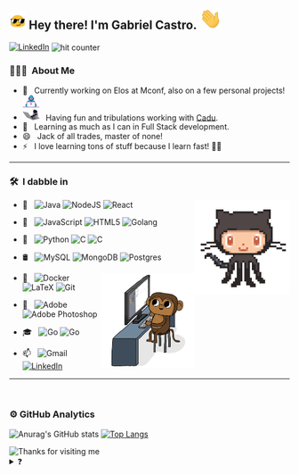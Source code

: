 <h2><img src="https://raw.githubusercontent.com/GabrielCastroSilva/GabrielCastroSilva/main/images/cool.gif?raw=true" width="30px"> Hey there! I'm Gabriel Castro. <img src="https://raw.githubusercontent.com/GabrielCastroSilva/GabrielCastroSilva/main/images/wave.gif?raw=true" width="40px"></h2>

[![LinkedIn](https://img.shields.io/badge/-LinkedIn-black?style=flat&logo=Linkedin&logoColor=white)](https://www.linkedin.com/in/gabriel-castro-silva-a6b76a208/)
<img src="https://profile-counter.glitch.me/GabrielCastroSilva/count.svg" alt="hit counter" align="center">

<h3> 👨🏻‍💻 &nbsp;About Me </h3>

- 💼 &nbsp; Currently working on Elos at Mconf, also on a few personal projects!<img src="https://raw.githubusercontent.com/GabrielCastroSilva/GabrielCastroSilva/main/images/programmer.gif?raw=true" width="30px">
- <img src="https://raw.githubusercontent.com/GabrielCastroSilva/GabrielCastroSilva/main/images/keyboardcat.gif?raw=true" width="30"> &nbsp; Having fun and tribulations working with [Cadu](https://github.com/cadufeitosa).
- 🌱 &nbsp; Learning as much as I can in Full Stack development.
- 😄 &nbsp; Jack of all trades, master of none!
- ⚡ &nbsp; I love learning tons of stuff because I learn fast! 👨‍🎓

___
<h3> 🛠 &nbsp;I dabble in</h3>
<img align='right' src='https://raw.githubusercontent.com/GabrielCastroSilva/GabrielCastroSilva/main/images/octocat.gif?raw=true' width='170'>
  

- 🥇 &nbsp;
  <img alt="Java" src="https://img.shields.io/badge/java-%23ED8B00.svg?&style=for-the-badge&logo=java&logoColor=white"/>
  <img alt="NodeJS" src="https://img.shields.io/badge/node.js%20-%2343853D.svg?&style=for-the-badge&logo=node.js&logoColor=white"/>
  <img alt="React" src="https://img.shields.io/badge/react%20-%2320232a.svg?&style=for-the-badge&logo=react&logoColor=%2361DAFB"/>
  
- 🥈 &nbsp;
  <img alt="JavaScript" src="https://img.shields.io/badge/javascript%20-%23323330.svg?&style=for-the-badge&logo=javascript&logoColor=%23F7DF1E"/>
  <img alt="HTML5" src="https://img.shields.io/badge/html5%20-%23E34F26.svg?&style=for-the-badge&logo=html5&logoColor=white"/>
   <img alt="Golang" src="https://img.shields.io/badge/Go-00ADD8?style=for-the-badge&logo=go&logoColor=white"/>


  
- 🥉 &nbsp; 
  <img alt="Python" src="https://img.shields.io/badge/python%20-%2314354C.svg?&style=for-the-badge&logo=python&logoColor=white"/>
  <img alt="C" src="https://img.shields.io/badge/c%20-%2300599C.svg?&style=for-the-badge&logo=c&logoColor=white"/>
  <img alt="C" src="https://img.shields.io/badge/Ruby-CC342D?style=for-the-badge&logo=ruby&logoColor=white"/>
  
- 🛢 &nbsp;
  <img alt="MySQL" src="https://img.shields.io/badge/mysql-%2300f.svg?&style=for-the-badge&logo=mysql&logoColor=white"/>
  <img alt="MongoDB" src ="https://img.shields.io/badge/MongoDB-%234ea94b.svg?&style=for-the-badge&logo=mongodb&logoColor=white"/>
  <img alt="Postgres" src ="https://img.shields.io/badge/PostgreSQL-316192?style=for-the-badge&logo=postgresql&logoColor=white"/>
  
  <img align='right' src="https://raw.githubusercontent.com/GabrielCastroSilva/GabrielCastroSilva/main/images/monkey.gif?raw=true" width="170">
  
- 🔧 &nbsp;
  <img alt="Docker" src="https://img.shields.io/badge/Docker-2CA5E0?style=for-the-badge&logo=docker&logoColor=white"/>
  <img alt="LaTeX" src="https://img.shields.io/badge/latex%20-%23008080.svg?&style=for-the-badge&logo=latex&logoColor=white"/>
  <img alt="Git" src="https://img.shields.io/badge/git%20-%23F05033.svg?&style=for-the-badge&logo=git&logoColor=white"/>

- 🎨 &nbsp;
  <img alt="Adobe" src="https://img.shields.io/badge/adobe%20-%23FF0000.svg?&style=for-the-badge&logo=adobe&logoColor=white"/>
  <img alt="Adobe Photoshop" src="https://img.shields.io/badge/adobe%20photoshop%20-%2331A8FF.svg?&style=for-the-badge&logo=adobe%20photoshop&logoColor=white"/>
  
- 🎓 &nbsp;
  <img alt="Go" src="https://img.shields.io/badge/kubernetes-326ce5.svg?&style=for-the-badge&logo=kubernetes&logoColor=white"/>
  <img alt="Go" src="https://img.shields.io/badge/next.js-000000?style=for-the-badge&logo=nextdotjs&logoColor=white"/>

- 📫 &nbsp; 
  <img alt="Gmail" src="https://img.shields.io/badge/gabriel.silva.010@acad.pucrs.br-D14836?style=for-the-badge&logo=gmail&logoColor=white" />
  [![LinkedIn](https://img.shields.io/badge/LinkedIn-0077B5?style=for-the-badge&logo=linkedin&logoColor=white)](https://www.linkedin.com/in/gabrielcastrosilva398/)


___
<br/>

<h3> ⚙️  GitHub Analytics </h3>

![Anurag's GitHub stats](https://github-readme-stats.vercel.app/api?username=gabrielcastrosilva&show_icons=true&theme=radical&count_private=true)
[![Top Langs](https://github-readme-stats.vercel.app/api/top-langs/?username=gabrielcastrosilva&layout=compact&theme=radical&langs_count=8)](https://github.com/anuraghazra/github-readme-stats)

<img height="120" alt="Thanks for visiting me" width="100%" src="https://raw.githubusercontent.com/BrunnerLivio/brunnerlivio/master/images/marquee.svg" />

<details>
<summary>❓</summary>
<div>
  <img src="https://raw.githubusercontent.com/GabrielCastroSilva/GabrielCastroSilva/main/images/nevergonna.gif?raw=true" width="280" height="auto" /></a>
  <img src="https://raw.githubusercontent.com/GabrielCastroSilva/GabrielCastroSilva/main/images/nevergonna.gif?raw=true" width="280" height="auto" /></a>
  <img src="https://raw.githubusercontent.com/GabrielCastroSilva/GabrielCastroSilva/main/images/nevergonna.gif?raw=true" width="280" height="auto" /></a>
</div>
</details>
<!--
**GabrielCastroSilva/GabrielCastroSilva** is a ✨ _special_ ✨ repository because its `README.md` (this file) appears on your GitHub profile.

Here are some ideas to get you started:

- 🔭 I’m currently working on ...
- 🌱 I’m currently learning ...
- 👯 I’m looking to collaborate on ...
- 🤔 I’m looking for help with ...
- 💬 Ask me about ...
- 📫 How to reach me: ...
- 😄 Pronouns: ...
- ⚡ Fun fact: ...
-->
